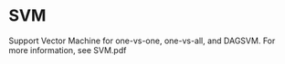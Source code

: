 # SVM
Support Vector Machine for one-vs-one, one-vs-all, and DAGSVM.
For more information, see SVM.pdf
